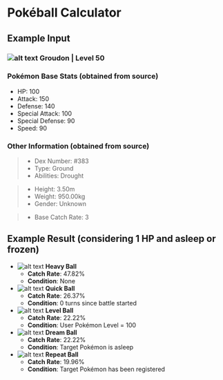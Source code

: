 # Pokéball Calculator

## Example Input

### ![alt text](https://github.com/msikma/pokesprite/blob/master/icons/pokemon/regular/groudon.png?raw=true "Groudon") **Groudon** | Level 50

### Pokémon Base Stats (obtained from source)

- HP: 100
- Attack: 150
- Defense: 140
- Special Attack: 100
- Special Defense: 90
- Speed: 90

### Other Information (obtained from source)

>- Dex Number: #383
>- Type: Ground
>- Abilities: Drought

>- Height: 3.50m
>- Weight: 950.00kg
>- Gender: Unknown

>- Base Catch Rate: 3

## Example Result (considering 1 HP and asleep or frozen)

- ![alt text](https://www.serebii.net/games/balls/heavyball.png "Heavy Ball") **Heavy Ball**
    - **Catch Rate**: 47.82%
    - **Condition**: None
- ![alt text](https://www.serebii.net/games/balls/quickball.png "Quick Ball") **Quick Ball**
    - **Catch Rate**: 26.37%
    - **Condition**: 0 turns since battle started
- ![alt text](https://www.serebii.net/games/balls/levelball.png "Level Ball") **Level Ball**
    - **Catch Rate**: 22.22%
    - **Condition**: User Pokémon Level = 100
- ![alt text](https://www.serebii.net/games/balls/dreamball.png "Dream Ball") **Dream Ball**
    - **Catch Rate**: 22.22%
    - **Condition**: Target Pokémon is asleep
- ![alt text](https://www.serebii.net/games/balls/repeatball.png "Repeat Ball") **Repeat Ball**
    - **Catch Rate**: 19.96%
    - **Condition**: Target Pokémon has been registered
